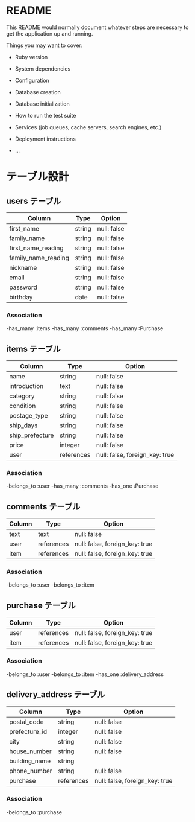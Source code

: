 # README

This README would normally document whatever steps are necessary to get the
application up and running.

Things you may want to cover:

* Ruby version

* System dependencies

* Configuration

* Database creation

* Database initialization

* How to run the test suite

* Services (job queues, cache servers, search engines, etc.)

* Deployment instructions

* ...
# テーブル設計

## users テーブル
| Column             | Type    | Option      |
| ------------------ | ------- | ----------- |
| first_name         | string  | null: false |
| family_name        | string  | null: false |
| first_name_reading | string  | null: false |
| family_name_reading| string  | null: false |
| nickname           | string  | null: false |
| email              | string  | null: false |
| password           | string  | null: false |
| birthday           | date    | null: false |

### Association

-has_many :items
-has_many :comments
-has_many :Purchase


## items テーブル
| Column          | Type       | Option                         |
| --------------- | ---------- | ------------------------------ |
| name            | string     | null: false                    |
| introduction    | text       | null: false                    |
| category        | string     | null: false                    |
| condition       | string     | null: false                    |
| postage_type    | string     | null: false                    |
| ship_days       | string     | null: false                    |
| ship_prefecture | string     | null: false                    |
| price           | integer    | null: false                    |
| user            | references | null: false, foreign_key: true | 

### Association

-belongs_to :user
-has_many   :comments
-has_one    :Purchase


## comments テーブル
| Column        | Type       | Option                         |
| ------------- | ---------- | ------------------------------ |
| text          | text       | null: false                    |
| user          | references | null: false, foreign_key: true |
| item          | references | null: false, foreign_key: true |

### Association

-belongs_to :user
-belongs_to :item


## purchase テーブル
| Column           | Type       | Option                         |
| ---------------- | ---------- | ------------------------------ |
| user             | references | null: false, foreign_key: true |
| item             | references | null: false, foreign_key: true |

### Association

-belongs_to :user
-belongs_to :item
-has_one    :delivery_address


## delivery_address テーブル
| Column        | Type       | Option                         |
| ------------- | ---------- | ------------------------------ |
| postal_code   | string     | null: false                    |
| prefecture_id | integer    | null: false                    |
| city          | string     | null: false                    |
| house_number  | string     | null: false                    |
| building_name | string     |                                |
| phone_number  | string     | null: false                    |
| purchase      | references | null: false, foreign_key: true |

### Association

-belongs_to :purchase


